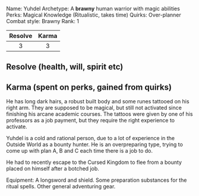Name: Yuhdel
Archetype: A **brawny** human warrior with magic abilities
Perks: Magical Knowledge (Ritualistic, takes time)
Quirks: Over-planner
Combat style: Brawny
Rank: 1

| Resolve | Karma |
|:-------:|:-----:|
|    3    |   3   |

## Resolve (health, will, spirit etc)
## Karma (spent on perks, gained from quirks)

He has long dark hairs, a robust built body and some runes tattooed on his right arm. They are supposed to be magical, but still not activated since finishing his arcane academic courses. The tattoos were given by one of his professors as a job payment, but they require the right experience to activate.

Yuhdel is a cold and rational person, due to a lot of experience in the Outside World as a bounty hunter. He is an overpreparing type, trying to come up with plan A, B and C each time there is a job to do.

He had to recently escape to the Cursed Kingdom to flee from a bounty placed on himself after a botched job.

Equipment:
A longsword and shield.
Some preparation substances for the ritual spells.
Other general adventuring gear.